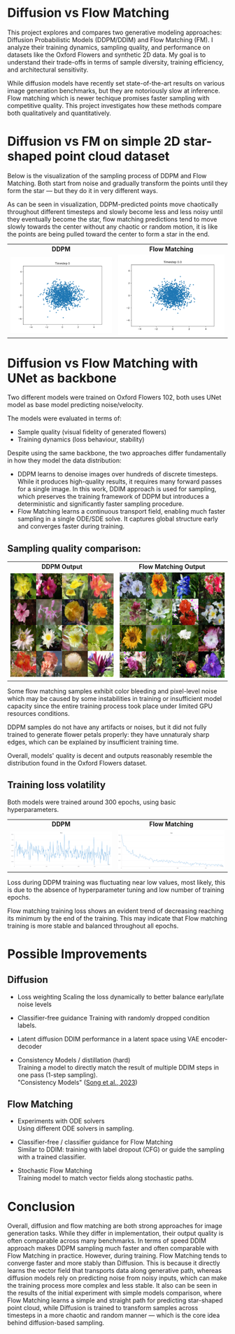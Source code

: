 # Diffusion vs Flow Matching

This project explores and compares two generative modeling approaches: Diffusion Probabilistic Models (DDPM/DDIM) and Flow Matching (FM). I analyze their training dynamics, sampling quality, and performance on datasets like the Oxford Flowers and synthetic 2D data. My goal is to understand their trade-offs in terms of sample diversity, training efficiency, and architectural sensitivity.

While diffusion models have recently set state-of-the-art results on various image generation benchmarks, but they are notoriously slow at inference. Flow matching which is newer techique promises faster sampling with competitive quality. This project investigates how these methods compare both qualitatively and quantitatively.

# Diffusion vs FM on simple 2D star-shaped point cloud dataset

Below is the visualization of the sampling process of DDPM and Flow Matching. Both start from noise and gradually transform the points until they form the star — but they do it in very different ways.

As can be seen in visualization, DDPM-predicted points move chaotically throughout different timesteps and slowly become less and less noisy until they eventually become the star, flow matching predictions tend to move slowly towards the center without any chaotic or random motion, it is like the points are being pulled toward the center to form a star in the end.
<table> 
  <tr>
    <td align="center"><strong>DDPM</strong></td>
    <td align="center"><strong>Flow Matching</strong></td>
  </tr>
  <tr>
    <td><img src="media/gifs/ddpm_evolution.gif" width="450"/></td>
    <td><img src="media/gifs/flow_matching_evolution.gif" width="450"/></td>
  </tr>
</table>


# Diffusion vs Flow Matching with UNet as backbone

Two different models were trained on Oxford Flowers 102, both uses UNet model as base model predicting noise/velocity. 

The models were evaluated in terms of:
* Sample quality (visual fidelity of generated flowers)
* Training dynamics (loss behaviour, stability)

Despite using the same backbone, the two approaches differ fundamentally in how they model the data distribution:    
* DDPM learns to denoise images over hundreds of discrete timesteps. While it produces high-quality results, it requires many forward passes for a single image. In this work, DDIM approach is used for sampling, which preserves the training framework of DDPM but introduces a deterministic and significantly faster sampling procedure.     
* Flow Matching learns a continuous transport field, enabling much faster sampling in a single ODE/SDE solve. It captures global structure early and converges faster during training.


## Sampling quality comparison:
<table>
  <tr>
    <td align="center"><strong>DDPM Output</strong></td>
    <td align="center"><strong>Flow Matching Output</strong></td>
  </tr>
  <tr>
    <td><img src="media/samples/ddpm_image_grid.png" width="300"/></td>
    <td><img src="media/samples/flow_matching_image_grid.png" width="300"/></td>
  </tr>
</table>

Some flow matching samples exhibit color bleeding and pixel-level noise which may be caused by some instabilities in training or insufficient model capacity since the entire training process took place under limited GPU resources conditions.

DDPM samples do not have any artifacts or noises, but it did not fully trained to generate flower petals properly: they have unnaturaly sharp edges, which can be explained by insufficient training time.

Overall, models' quality is decent and outputs reasonably resemble the distribution found in the Oxford Flowers dataset. 

## Training loss volatility
Both models were trained around 300 epochs, using basic hyperparameters.

<table>
  <tr>
    <td align="center"><strong>DDPM</strong></td>
    <td align="center"><strong>Flow Matching</strong></td>
  </tr>
  <tr>
    <td><img src="media/ddpm_loss.png" width="450"/></td>
    <td><img src="media/flow_matching_loss.png" width="450"/></td>
  </tr>
</table>

Loss during DDPM training was fluctuating near low values, most likely, this is due to the absence of hyperparameter tuning and low number of training epochs.

Flow matching training loss shows an evident trend of decreasing reaching its minimum by the end of the training. This may indicate that Flow matching training is more stable and balanced throughout all epochs.



# Possible Improvements
## Diffusion
* Loss weighting
  Scaling the loss dynamically to better balance early/late noise levels

* Classifier-free guidance
  Training with randomly dropped condition labels.

* Latent diffusion
  DDIM performance in a latent space using VAE encoder-decoder
   
* Consistency Models / distillation (hard)                                            
  Training a model to directly match the result of multiple DDIM steps in one pass (1-step sampling).     
  "Consistency Models" ([Song et al., 2023](https://arxiv.org/abs/2303.01469))
  

## Flow Matching
* Experiments with ODE solvers                                
  Using different ODE solvers in sampling.
   
* Classifier-free / classifier guidance for Flow Matching                             
  Similar to DDIM: training with label dropout (CFG) or guide the sampling with a trained classifier.                     

* Stochastic Flow Matching                          
  Training model to match vector fields along stochastic paths.


# Conclusion

Overall, diffusion and flow matching are both strong approaches for image generation tasks. While they differ in implementation, their  output quality is often comparable across many benchmarks. In terms of speed DDIM approach makes DDPM sampling much faster and often comparable with Flow Matching in practice. However, during training. Flow Matching tends to converge faster and more stably than Diffusion. This is because it directly learns the vector field that transports data along generative path, whereas diffusion models rely on predicting noise from noisy inputs, which can make the training process more complex and less stable. It also can be seen in the results of the initial experiment with simple models comparison, where Flow Matching learns a simple and straight path for predicting star-shaped point cloud, while Diffusion is trained to transform samples across timesteps in a more chaotic and random manner —  which is the core idea behind diffusion-based sampling.
